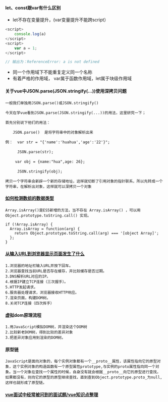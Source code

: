 #### let、const跟var有什么区别
- let不存在变量提升，(var变量提升不能跨script）

```js
<script>
    console.log(a)
</script>
<script>
    var a = 1;
</script>

// 输出为：ReferenceError: a is not defined
```
- 同一个作用域下不能重复定义同一个名称
- 有着严格的作用域， var属于函数作用域，let属于块级作用域


#### 关于vue中JSON.parse(JSON.stringify(...))使用深拷贝问题
```
一般我们单独用JSON.parse()或JSON.stringify()

今天在学vue看到JSON.parse(JSON.stringify(...))的用法，这里研究一下；

首先分别说下他们的用法：

　　JSON.parse()  是将字符串中的对象解析出来

例：  var str = "{'name':'huahua','age':'22'}";

　　  JSON.parse(str);

　　 var obj = {name:"hua",age: 26};

　　  JSON.stringify(obj);

拷贝一个字符串会新辟一个新的存储地址，这样就切断了引用对象的指针联系，所以先转成一个字符串，在解析出对象，这样就可以深拷贝一个对象
```

#### [如何检测数组的数据类型](https://github.com/Advanced-Frontend/Daily-Interview-Question/issues/23)
```
Array.isArray()是ES5新增的方法，当不存在 Array.isArray() ，可以用 Object.prototype.toString.call() 实现。

if (!Array.isArray) {
  Array.isArray = function(arg) {
    return Object.prototype.toString.call(arg) === '[object Array]';
  };
}
```

#### [从输入URL到浏览器显示页面发生了什么](https://www.cnblogs.com/yuanzhiguo/p/8119470.html)
```
1.浏览器的地址栏输入URL并按下回车。
2.浏览器查找当前URL是否存在缓存，并比较缓存是否过期。
3.DNS解析URL对应的IP。
4.根据IP建立TCP连接（三次握手）。
5.HTTP发起请求。
6.服务器处理请求，浏览器接收HTTP响应。
7.渲染页面，构建DOM树。
8.关闭TCP连接（四次挥手）
```

#### 虚拟dom原理流程
```
1.用JavaScript模拟DOM树，并渲染这个DOM树
2.比较新老DOM树，得到比较的差异对象
3.把差异对象应用到渲染的DOM树。

```

#### 原型链
```
JavaScript是面向对象的，每个实例对象都有一个__proto__属性，该属性指向它的原型对象，这个实例对象的构造函数有一个原型属性prototype,与实例的proto属性指向同一个对象。当一个对象在查找一个属性的时候，自身没有就会根据__proto__向它的原型进行查找，如果都没有，则向它的原型的原型继续查找，直到查到Object.prototype.proto_为null,这样也就形成了原型链。

```

#### [vue面试中经常被问到的面试题/vue知识点整理](https://segmentfault.com/a/1190000016344599#item-8)

